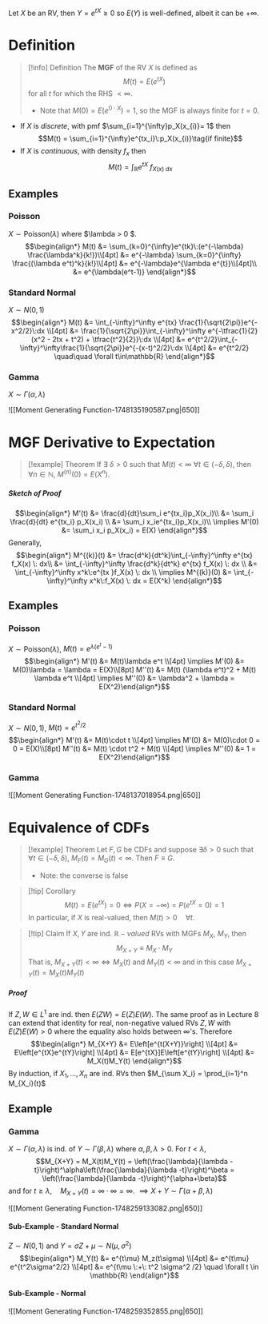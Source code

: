 Let $X$ be an RV, then $Y = e^{tX}\geq 0$ so $E(Y)$ is well-defined, albeit it can be $+\infty$.

# Definition

>[!info] Definition
>The **MGF** of the RV $X$ is defined as 
>$$M(t) = E(e^{tX})$$
>for all $t$ for which the RHS $< \infty$.  
>
>- Note that $M(0) = E(e^{0\cdot X}) = 1$, so the MGF is always finite for $t=0$. 

- If $X$ is *discrete*, with pmf $\sum_{i=1}^{\infty}p_X(x_{i)}= 1$ then
$$M(t) = \sum_{i=1}^{\infty}e^{tx_i}\:p_X(x_{i)}\tag{if finite}$$
- If $X$ is *continuous*, with density $f_x$ then 
	$$M(t) = \int_{\mathbb{R}} e^{tX} \: f_{X(x)\:dx}\tag{if finite}$$

## Examples

### Poisson

$X \sim \text{Poisson}(\lambda)$ where $\lambda > 0 $.
$$\begin{align*}
M(t) &= \sum_{k=0}^{\infty}e^{tk}\:(e^{-\lambda} \frac{\lambda^k}{k!})\\[4pt]
&=  e^{-\lambda} \sum_{k=0}^{\infty} \frac{(\lambda e^t)^k}{k!}\\[4pt]
&= e^{-\lambda}e^{\lambda e^{t}}\\[4pt]\\
&= e^{\lambda(e^t-1)}
\end{align*}$$

### Standard Normal

$X \sim N(0,1)$ 
$$\begin{align*}
M(t) &= \int_{-\infty}^\infty e^{tx} \frac{1}{\sqrt{2\pi}}e^{-x^2/2}\:dx \\[4pt]
&= \frac{1}{\sqrt{2\pi}}\int_{-\infty}^\infty e^{-\tfrac{1}{2}(x^2 - 2tx + t^2) + \tfrac{t^2}{2}}\:dx \\[4pt]
&= e^{t^2/2}\int_{-\infty}^\infty\frac{1}{\sqrt{2\pi}}e^{-(x-t)^2/2}\:dx \\[4pt]
&= e^{t^2/2} \quad\quad \forall t\in\mathbb{R}
\end{align*}$$

### Gamma
$X \sim \Gamma(\alpha,\lambda)$ 

![[Moment Generating Function-1748135190587.png|650]]


# MGF Derivative to Expectation
 
>[!example] Theorem
>If $\exists\: \delta >0$ such that $M(t)<\infty$ $\forall t \in (-\delta,\delta)$, then $\forall n \in \mathbb{N}$, $M^{(n)}(0) = E(X^n)$. 
##### Sketch of Proof
$$\begin{align*}
M'(t) &= \frac{d}{dt}\sum_i e^{tx_i}p_X(x_i)\\
&= \sum_i \frac{d}{dt} e^{tx_i} p_X(x_i) \\
&= \sum_i x_ie^{tx_i}p_X(x_i)\\
\implies M'(0) &= \sum_i x_i p_X(x_i) = E(X)
\end{align*}$$
Generally,
$$\begin{align*}
M^{(k)}(t) &= \frac{d^k}{dt^k}\int_{-\infty}^\infty e^{tx} f_X(x) \: dx\\
&= \int_{-\infty}^\infty \frac{d^k}{dt^k} e^{tx} f_X(x) \: dx \\
&= \int_{-\infty}^\infty x^k\:e^{tx }f_X(x) \: dx \\
\implies M^{(k)}(0) &= \int_{-\infty}^\infty x^k\:f_X(x) \: dx = E(X^k)
\end{align*}$$

## Examples

### Poisson
$X \sim \text{Poisson}(\lambda)$,   $M(t) = e^{\lambda(e^t-1)}$
$$\begin{align*}
M'(t) &= M(t)\lambda e^t \\[4pt]
\implies M'(0) &= M(0)\lambda = \lambda = E(X)\\[8pt]
M''(t) &= M(t)
(\lambda e^t)^2 + M(t) \lambda e^t \\[4pt]
\implies M''(0) &= \lambda^2 + \lambda = E(X^2)\end{align*}$$
### Standard Normal

$X \sim N(0,1)$,   $M(t) = e^{t^2/2}$ 
$$\begin{align*}
M'(t) &= M(t)\cdot t \\[4pt]
\implies M'(0) &= M(0)\cdot 0 = 0 = E(X)\\[8pt]
M''(t) &= M(t)
\cdot t^2 + M(t) \\[4pt]
\implies M''(0) &= 1 = E(X^2)\end{align*}$$

### Gamma

![[Moment Generating Function-1748137018954.png|650]]





# Equivalence of CDFs

>[!example] Theorem
>Let $F,G$ be CDFs and suppose $\exists \delta >0$ such that $\forall t \in (-\delta,\delta)$,  $M_F(t) = M_G(t) < \infty$.
> Then $F \equiv G$. 
> 
> - Note: the converse is false

>[!tip] Corollary
>$$M(t) = E(e^{tX}) = 0 \iff P(X=-\infty) = P(e^{tX} = 0) = 1$$
>In particular, if $X$ is real-valued, then $M(t)>0 \quad \forall t$.

>[!tip] Claim
>If $X,Y$ are ind. $\mathbb{R}-valued$ RVs with MGFs $M_X$, $M_Y$, then
>$$M_{X+Y} \equiv M_X\cdot M_Y$$
>That is, $M_{X+Y}(t) < \infty \iff M_X(t)$ and $M_Y(t) < \infty$ and in this case $M_{X+Y}(t)=M_X(t)M_Y(t)$
##### Proof
If $Z,W \in L^1$ are ind. then $E(ZW) = E(Z)E(W)$. The same proof as in Lecture 8 can extend that identity for real, non-negative valued RVs $Z,W$ with $E(Z)E(W) >0$ where the equality also holds between $\infty$'s. Therefore
$$\begin{align*}
M_{X+Y} &= E\left[e^{t(X+Y)}\right] \\[4pt]
&= E\left[e^{tX}e^{tY}\right] \\[4pt]
&= E[e^{tX}]E\left[e^{tY}\right] \\[4pt]
&= M_X(t)M_Y(t)
\end{align*}$$
By induction, if $X_1,...,X_n$ are ind. RVs then $M_{\sum X_i} = \prod_{i=1}^n M_{X_i}(t)$


## Example

### Gamma
$X\sim \Gamma(\alpha, \lambda)$ is ind. of $Y \sim \Gamma(\beta, \lambda)$ where $\alpha,\beta, \lambda > 0$. For $t < \lambda$,
$$M_{X+Y} = M_X(t)M_Y(t) = \left(\frac{\lambda}{\lambda -t}\right)^\alpha\left(\frac{\lambda}{\lambda -t}\right)^\beta = \left(\frac{\lambda}{\lambda -t}\right)^{\alpha+\beta}$$
and for $t \geq \lambda, \quad M_{X+Y}(t) = \infty \cdot \infty = \infty$. 
$\implies X+Y \sim \Gamma(\alpha+\beta,\lambda)$

![[Moment Generating Function-1748259133082.png|650]]

#### Sub-Example - Standard Normal 
 $Z \sim N(0,1)$ and $Y = \sigma Z + \mu \sim N(\mu, \sigma^2)$ 
$$\begin{align*}
M_Y(t) &= e^{t\mu} M_z(t\sigma) \\[4pt]
&= e^{t\mu} e^{t^2\sigma^2/2} \\[4pt]
&= e^{t\mu \:+\: t^2 \sigma^2 /2} \quad \forall t \in \mathbb{R}
\end{align*}$$

#### Sub-Example - Normal 

![[Moment Generating Function-1748259352855.png|650]]

